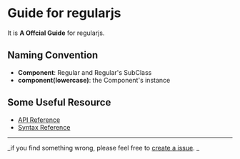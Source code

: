 # Guide for regularjs




It is __A Offcial Guide__ for regularjs.


## Naming Convention
* __Component__: Regular and Regular's SubClass
* __component(lowercase)__:  the Component's instance



## Some Useful Resource

* [API Reference](http://regularjs.github.io/api?api-en)
* [Syntax Reference](http://regularjs.github.io/api?syntax-en)



-----------------

_if you find something wrong, please feel free to [create a issue](https://github.com/regularjs/guide/issues). _





